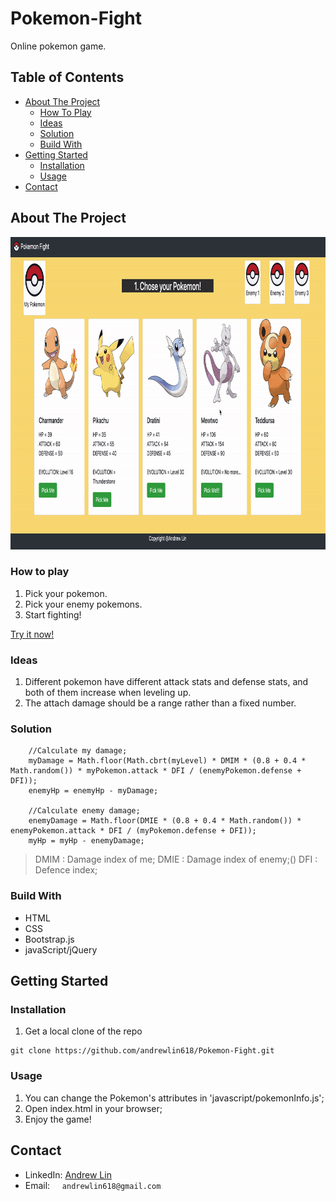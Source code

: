 # Pokemon-Fight
Online pokemon game. <br />

## Table of Contents
* [About The Project](#about-the-project)
  * [How To Play](#how-to-play)
  * [Ideas](#ideas)
  * [Solution](*solution)
  * [Build With](#build-with)
* [Getting Started](#getting-started)
  * [Installation](#installation)
  * [Usage](#usage)
* [Contact](#contact)

## About The Project
<img src="assets/images/screenshot.gif" height=500px alt="Pokemon"></img>

### How to play
1. Pick your pokemon.
2. Pick your enemy pokemons.
3. Start fighting!

[Try it now!](https://andrewlin618.github.io/Pokemon-Fight)

### Ideas
1. Different pokemon have different attack stats and defense stats, and both of them increase when leveling up.<br />
2. The attach damage should be a range rather than a fixed number.

### Solution
```
    //Calculate my damage;
    myDamage = Math.floor(Math.cbrt(myLevel) * DMIM * (0.8 + 0.4 * Math.random()) * myPokemon.attack * DFI / (enemyPokemon.defense + DFI));
    enemyHp = enemyHp - myDamage;
    
    //Calculate enemy damage;
    enemyDamage = Math.floor(DMIE * (0.8 + 0.4 * Math.random()) * enemyPokemon.attack * DFI / (myPokemon.defense + DFI));
    myHp = myHp - enemyDamage;
```
> DMIM : Damage index of me;
> DMIE : Damage index of enemy;()
> DFI  : Defence index;

### Build With
- HTML
- CSS
- Bootstrap.js
- javaScript/jQuery

## Getting Started

### Installation
1. Get a local clone of the repo
```
git clone https://github.com/andrewlin618/Pokemon-Fight.git
```

### Usage
1. You can change the Pokemon's attributes in 'javascript/pokemonInfo.js';
2. Open index.html in your browser;
3. Enjoy the game!

## Contact
- LinkedIn: [Andrew Lin](https://www.linkedin.com/in/andrewlin618)
- Email:    &nbsp; &nbsp; `andrewlin618@gmail.com`


